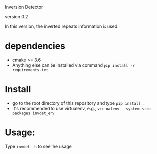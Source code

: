 Inversion Detector

version 0.2

In this version, the inverted repeats information is used.

# dependencies

* cmake >= 3.6
* Anything else can be installed via command `pip install -r requirements.txt`

# Install

* go to the root directory of this repository and type `pip install .`
* It's recommended to use virtualenv, e.g., `virtualenv --system-site-packages invdet_env` 

# Usage:

Type `invdet -h` to see the usage

